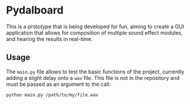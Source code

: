 # Pydalboard

This is a prototype that is being developed for fun, aiming to create a GUI application that allows for composition of multiple sound effect modules, and hearing the results in real-time.

## Usage

The `main.py` file allows to test the basic functions of the project, currently adding a slight delay onto a `wav` file. This file is not in the repository and must be passed as an argument to the call:

```
python main.py /path/to/my/file.wav
```

